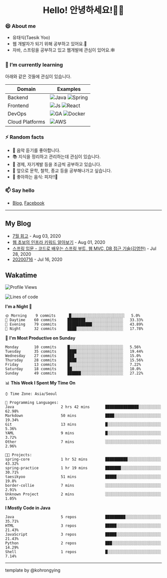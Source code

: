 # <div align="center">Hello! 안녕하세요!👩‍💻</div>

### 😄 About me
* 유태식(Taesik Yoo)
* 웹 개발자가 되기 위해 공부하고 있어요.📝 
* 자바, 스프링을 공부하고 있고 웹개발에 관심이 있어요.🕸

### 🌱 I’m currently learning
아래와 같은 것들에 관심이 있습니다.

|Domain|Examples|
|---|---|
|Backend|![Java](https://img.shields.io/badge/java-green?style=for-the-badge&logo=java&logoColor=white) ![Spring](https://img.shields.io/badge/spring-green?style=for-the-badge&logo=spring&logoColor=white)  |
|Frontend| ![Js](https://img.shields.io/badge/javascript-blue?style=for-the-badge&logo=javascript&logoColor=white) ![React](https://img.shields.io/badge/react-blue?style=for-the-badge&logo=react&logoColor=white) |
|DevOps|![GA](https://img.shields.io/badge/Github_Actions-purple?style=for-the-badge&logo=github) ![Docker](https://img.shields.io/badge/Docker-purple?style=for-the-badge&logo=docker&logoColor=white)  |
|Cloud Platforms|![AWS](https://img.shields.io/badge/AWS-orange?style=for-the-badge&logo=amazon-aws) |


### ⚡ Random facts
- 🎸 음악 듣기를 좋아합니다.
- 📚 지식을 정리하고 관리하는데 관심이 있습니다.
- 💸 경제, 자기계발 등을 조금씩 공부하고 있습니다.
- 🤔 앞으로 문학, 철학, 종교 등을 공부해나가고 싶습니다.
- 🍲 좋아하는 음식: 피자!!🍕


### 📫 Say hello
- [Blog](https://isholiday.tistory.com),
[Facebook](https://www.facebook.com/yootsets)

---

## My Blog
<!-- BLOGPOSTS:START -->
<!-- BLOGPOSTS:END -->
- [7월 회고](https://isholiday.tistory.com/21) - Aug 03, 2020<br>
- [웹 초보의 인프라 키워드 알아보기](https://isholiday.tistory.com/19) - Aug 01, 2020<br>
- [스프링 입문 - 코드로 배우는 스프링 부트, 웹 MVC, DB 접근 기술(김영한)](https://isholiday.tistory.com/18) - Jul 28, 2020<br>
- [20200716](https://isholiday.tistory.com/14) - Jul 16, 2020<br>

## Wakatime
<!--START_SECTION:waka-->
![Profile Views](http://img.shields.io/badge/Profile%20Views-368-blue)

![Lines of code](https://img.shields.io/badge/From%20Hello%20World%20I%27ve%20Written-173211%20lines%20of%20code-blue)

**I'm a Night 🦉** 

```text
🌞 Morning    9 commits      █░░░░░░░░░░░░░░░░░░░░░░░░   5.0% 
🌆 Daytime    60 commits     ████████░░░░░░░░░░░░░░░░░   33.33% 
🌃 Evening    79 commits     ███████████░░░░░░░░░░░░░░   43.89% 
🌙 Night      32 commits     ████░░░░░░░░░░░░░░░░░░░░░   17.78%

```
📅 **I'm Most Productive on Sunday** 

```text
Monday       10 commits     █░░░░░░░░░░░░░░░░░░░░░░░░   5.56% 
Tuesday      35 commits     ████░░░░░░░░░░░░░░░░░░░░░   19.44% 
Wednesday    27 commits     ███░░░░░░░░░░░░░░░░░░░░░░   15.0% 
Thursday     28 commits     ████░░░░░░░░░░░░░░░░░░░░░   15.56% 
Friday       13 commits     █░░░░░░░░░░░░░░░░░░░░░░░░   7.22% 
Saturday     18 commits     ██░░░░░░░░░░░░░░░░░░░░░░░   10.0% 
Sunday       49 commits     ██████░░░░░░░░░░░░░░░░░░░   27.22%

```


📊 **This Week I Spent My Time On** 

```text
⌚︎ Time Zone: Asia/Seoul

💬 Programming Languages: 
Java                     2 hrs 42 mins       ███████████████░░░░░░░░░░   62.98% 
Markdown                 50 mins             ████░░░░░░░░░░░░░░░░░░░░░   19.34% 
Git                      13 mins             █░░░░░░░░░░░░░░░░░░░░░░░░   5.36% 
YAML                     9 mins              █░░░░░░░░░░░░░░░░░░░░░░░░   3.72% 
Other                    7 mins              ░░░░░░░░░░░░░░░░░░░░░░░░░   2.96%

🐱‍💻 Projects: 
spring-core              1 hr 52 mins        ██████████░░░░░░░░░░░░░░░   43.32% 
spring-practice          1 hr 19 mins        ███████░░░░░░░░░░░░░░░░░░   30.71% 
taesikyoo                51 mins             █████░░░░░░░░░░░░░░░░░░░░   19.8% 
border-collie            7 mins              ░░░░░░░░░░░░░░░░░░░░░░░░░   2.91% 
Unknown Project          2 mins              ░░░░░░░░░░░░░░░░░░░░░░░░░   1.05%

```

**I Mostly Code in Java** 

```text
Java                     5 repos             █████████░░░░░░░░░░░░░░░░   35.71% 
HTML                     3 repos             █████░░░░░░░░░░░░░░░░░░░░   21.43% 
JavaScript               3 repos             █████░░░░░░░░░░░░░░░░░░░░   21.43% 
Python                   2 repos             ███░░░░░░░░░░░░░░░░░░░░░░   14.29% 
Shell                    1 repos             █░░░░░░░░░░░░░░░░░░░░░░░░   7.14%

```



<!--END_SECTION:waka-->

---

template by @kohrongying

 <!--
 **taesikyoo/taesikyoo** is a ✨ _special_ ✨ repository because its `README.md` (this file) appears on your GitHub profile.
 
 Here are some ideas to get you started:
 
 - 🔭 I’m currently working on ...
 - 🌱 I’m currently learning ...
 - 👯 I’m looking to collaborate on ...
 - 🤔 I’m looking for help with ...
 - 💬 Ask me about ...
 - 📫 How to reach me: ...
 - 😄 Pronouns: ...
 - ⚡ Fun fact: ...
 --> 